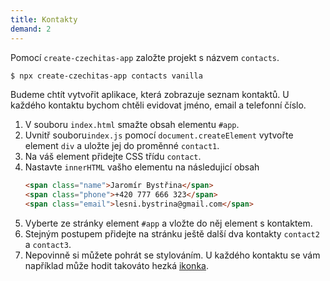 ```yaml
---
title: Kontakty
demand: 2
---
```


Pomocí `create-czechitas-app` založte projekt s názvem `contacts`.

```sh
$ npx create-czechitas-app contacts vanilla
```

Budeme chtít vytvořit aplikace, která zobrazuje seznam kontaktů. U každého kontaktu bychom chtěli evidovat jméno, email a telefonní číslo.

1. V souboru `index.html` smažte obsah elementu `#app`.
1. Uvnitř souboru`index.js` pomocí `document.createElement` vytvořte element `div` a uložte jej do proměnné `contact1`.
1. Na váš element přidejte CSS třídu `contact`.
1. Nastavte `innerHTML` vašho elementu na následujicí obsah
   ```html
   <span class="name">Jaromír Bystřina</span>
   <span class="phone">+420 777 666 323</span>
   <span class="email">lesni.bystrina@gmail.com</span>
   ```
1. Vyberte ze stránky element `#app` a vložte do něj element s kontaktem.
1. Stejným postupem přidejte na stránku ještě další dva kontakty `contact2` a `contact3`.
1. Nepovinně si můžete pohrát se stylováním. U každého kontaktu se vám například může hodit takováto hezká [ikonka](assets/contact.png).
